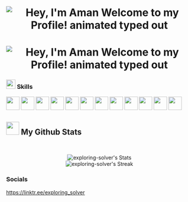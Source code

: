 <h1 align="center"> <img src="https://readme-typing-svg.demolab.com?font=Operator+Mono&size=37&duration=2800&pause=4000&color=FAFAFA&center=true&vCenter=true&width=940&height=50&lines=Hey%2C+I'm+Aman" align="middle" alt="Hey, I'm Aman Welcome to my Profile! animated typed out"> </h1>

<h1 align="center"> <img src="https://readme-typing-svg.demolab.com?font=Operator+Mono&size=37&duration=4800&pause=2000&color=FAFAFA&center=true&vCenter=true&width=940&height=50&lines=Welcome+to+my+Github+Profile!" align="middle" alt="Hey, I'm Aman Welcome to my Profile! animated typed out"> </h1>


### <img src="https://media2.giphy.com/media/QssGEmpkyEOhBCb7e1/giphy.gif?cid=ecf05e47a0n3gi1bfqntqmob8g9aid1oyj2wr3ds3mg700bl&rid=giphy.gif" width ="25"> <b> Skills </b>
<p align="centre">
  <img src="https://cdn.iconscout.com/icon/free/png-512/free-c-57-1175191.png?f=avif&w=256" width="36" height="36">
  <img src="https://img.icons8.com/?size=512&id=55199&format=png" width="36" height="36">
  <img src="https://img.icons8.com/?size=512&id=l75OEUJkPAk4&format=png" width="36" height="36">
  <img src="https://img.icons8.com/?size=512&id=qV-JzWYl9dzP&format=png" width="36" height="36">
  <img src="https://img.icons8.com/?size=512&id=23028&format=png" width="36" height="36">
  <img src="https://img.icons8.com/?size=512&id=YjeKwnSQIBUq&format=png" width="36" height="36">
  <img src="https://img.icons8.com/?size=512&id=PXTY4q2Sq2lG&format=png" width="36" height="36">
  <img src="https://img.icons8.com/?size=512&id=pCvIfmctRaY8&format=png" width="36" height="36">
  <img src="https://img.icons8.com/?size=512&id=39855&format=png" width="36" height="36">
  <img src="https://img.icons8.com/?size=512&id=38389&format=png" width="36" height="36">
  <img src="https://icons8.com/icon/74402/mongodb" width="36" height="36">
  <img src="https://cdn.iconscout.com/icon/free/png-512/free-github-1521500-1288242.png?f=avif&w=256" width="36" height="36">
</p>

## <img src="https://media.giphy.com/media/iY8CRBdQXODJSCERIr/giphy.gif" width="35"><b> My Github Stats </b>
<br>
<div align="center">

![exploring-solver's Stats](https://github-readme-stats.vercel.app/api?username=exploring-solver&theme=vue-dark&show_icons=true&hide_border=true&count_private=true) <br>
![exploring-solver's Streak](https://github-readme-streak-stats.herokuapp.com/?user=exploring-solver&theme=vue-dark&hide_border=true)

</div>

### <b> Socials </b>
https://linktr.ee/exploring_solver
